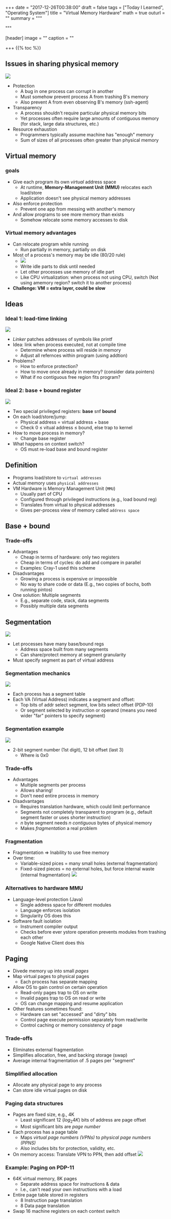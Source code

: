 +++
date = "2017-12-26T00:38:00"
draft = false
tags = ["Today I Learned", "Operating System"]
title = "Virtual Memory Hardware"
math = true
outurl = ""
summary = """

"""

[header]
image = ""
caption = ""

+++
{{% toc %}}
## Issues in sharing physical memory
![](/img/post/WX20171226-152306.png)

- Protection
    - A bug in one process can corrupt in another
    - Must somehow prevent process A from trashing B's memory
    - Also prevent A from even observing B's memory (ssh-agent)
- Transparency
    - A process shouldn't require particular physical memory bits
    - Yet processes often require large amounts of contiguous memory (for stack, large data structures, etc.)
- Resource exhaustion
    - Programmers typically assume machine has "enough" memory
    - Sum of sizes of all processes often greater than physical memory

## Virtual memory 
### goals
- Give each program its own *virtual* address space
    - At runtime, **Memory-Management Unit (MMU)** relocates each load/store
    - Application doesn't see physical memory addresses
- Also enforce protection
    - Prevent one app from messing with another's memory
- And allow programs to see more memory than exists
    - Somehow relocate some memory accesses to disk

### Virtual memory advantages
- Can relocate program while running
    - Run partially in memory, partially on disk
- Most of a process's memory may be idle (80/20 rule)
    - ![](/img/post/WX20171226-153927.png)
    - Write idle parts to disk until needed
    - Let other processes use memory of idle part
    - Like CPU virtualization: when process not using CPU, switch (Not using amemory region? switch it to another process)
- **Challenge: VM = extra layer, could be slow**

## Ideas
### Ideal 1: load-time linking
![](/img/post/WX20171226-154928.png)

- *Linker* patches addresses of symbols like printf
- Idea: link when process executed, not at compile time
    - Determine where process will reside in memory
    - Adjust all refernces within program (using addtion)
- Problems?
    - How to enforce protection?
    - How to move once already in memory? (consider data pointers)
    - What if no contiguous free region fits program?

### Ideal 2: base + bound register
![](/img/post/WX20171226-163437.png)

- Two special privileged registers: **base** snf **bound**
- On each load/store/jump:
    - Physical address = virtual address + base
    - Check 0 ≤ vitual address ≤ bound, else trap to kernel
- How to move process in memory?
    - Change base register
- What happens on context switch?
    - OS must re-load base and bound register

## Definition
- Programs load/store to `virtual addresses`
- Actual memory uses `physical addresses`
- VM Hardware is Memory Management Unit (`MMU`)
    - Usually part of CPU
    - Configured through privileged instructions (e.g., load bound reg)
    - Translates from virtual to physical addresses
    - Gives per-process view of memory called `address space`

## Base + bound
### Trade-offs
- Advantages
    - Cheap in terms of hardware: only two registers
    - Cheap in terms of cycles: do add and compare in parallel
    - Examples: Cray-1 used this scheme
- Disadvantages
    - Growing a process is expensive or impossible
    - No way to share code or data (E.g., two copies of bochs, both running pintos)
- One solution: Multiple segments
    - E.g., separate code, stack, data segments
    - Possibly multiple data segments

## Segmentation
![](/img/post/WX20171226-164915.png)

- Let processes have many base/bound regs
    - Address space built from many segments
    - Can share/protect memory at segment granularity
- Must specify segment as part of virtual address

### Segmentation mechanics
![](/img/post/WX20171226-191449.png)

- Each process has a segment table
- Each VA (Virtual Address) indicates a segment and offset:
    - Top bits of addr select segment, low bits select offset (PDP-10)
    - Or segment selected by instruction or operand (means you need wider "far" pointers to specify segment)

### Segmentation example
![](/img/post/WX20171226-192145.png)

- 2-bit segment number (1st digit), 12 bit offset (last 3)
    - Where is 0x0

### Trade-offs
- Advantages
    - Multiple segments per process
    - Allows sharing!
    - Don't need entire process in memory
- Disadvantages
    - Requires translation hardware, which could limit performance
    - Segments not completely transparent to program (e.g., default segment faster or uses shorter instruction)
    - $n$ byte segment needs *n contiguous* bytes of physical memory
    - Makes *fragmentation* a real problem

### Fragmentation
- Fragmentation => Inability to use free memory
- Over time:
    - Variable-sized pices = many small holes (external fragmentation)
    - Fixed-sized pieces = no external holes, but force internal waste (internal fragmentation)
![](/img/post/WX20171226-213655.png)

### Alternatives to hardware MMU
- Language-level protection (Java)
    - Single address space for different modules
    - Language enforces isolation
    - Singularity OS does this
- Software fault isolation
    - Instrument compiler output
    - Checks before ever ystore operation prevents modules from trashing each other
    - Google Native Client does this

## Paging
- Divede memory up into small *pages*
- Map virtual pages to physical pages
    - Each process has separate mapping
- Allow OS to gain control on certain operation
    - Read-only pages trap to OS on write
    - Invalid pages trap to OS on read or write
    - OS can change mapping and resume application
- Other features sometimes found:
    - Hardware can set "accessed" and "dirty" bits
    - Control page execute permission separately from read/write
    - Control caching or memory consistency of page

### Trade-offs
- Eliminates external fragmentation
- Simplifies allocation, free, and backing storage (swap)
- Average internal fragmentation of .5 pages per "segment"

### Simplified allocation
- Allocate any physical page to any process
- Can store idle virtual pages on disk

### Paging data structures
- Pages are fixed size, e.g., 4K
    - Least significant 12 ($log_{2}4K$) bits of address are page offset
    - Most significant bits are *page number*
- Each process has a page table
    - Maps *virtual page numbers (VPNs)* to *physical page numbers (PPNS)*
    - Also includes bits for protection, validity, etc.
- On memory access: Translate VPN to PPN, then add offset
![](/img/post/WX20171227-094654.png)

### Example: Paging on PDP-11
- 64K virtual memory, 8K pages
    - Separate address space for instructions & data
    - I.e., can't read your own instructions with a load
- Entire page table stored in registers
    - 8 Instruction page translation
    - 8 Data page translation
- Swap 16 machine registers on each context switch

